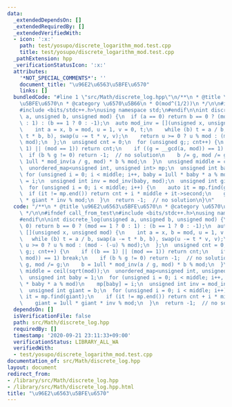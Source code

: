 ```yaml
---
data:
  _extendedDependsOn: []
  _extendedRequiredBy: []
  _extendedVerifiedWith:
  - icon: ':x:'
    path: test/yosupo/discrete_logarithm_mod.test.cpp
    title: test/yosupo/discrete_logarithm_mod.test.cpp
  _pathExtension: hpp
  _verificationStatusIcon: ':x:'
  attributes:
    '*NOT_SPECIAL_COMMENTS*': ''
    document_title: "\u96E2\u6563\u5BFE\u6570"
    links: []
  bundledCode: "#line 1 \"src/Math/discrete_log.hpp\"\n/**\n * @title \u96E2\u6563\
    \u5BFE\u6570\n * @category \u6570\u5B66\n * O(mod^(1/2))\n */\n\n#ifndef call_from_test\n\
    #include <bits/stdc++.h>\nusing namespace std;\n#endif\n\nint discrete_log(unsigned\
    \ a, unsigned b, unsigned mod) {\n  if (a == 0) return b == 0 ? (mod == 1 ? 0\
    \ : 1) : (b == 1 ? 0 : -1);\n  auto mod_inv = [](unsigned x, unsigned mod) {\n\
    \    int a = x, b = mod, u = 1, v = 0, t;\n    while (b) t = a / b, swap(a -=\
    \ t * b, b), swap(u -= t * v, v);\n    return u >= 0 ? u % mod : (mod - (-u) %\
    \ mod);\n  };\n  unsigned cnt = 0;\n  for (unsigned g;; cnt++) {\n    if ((b ==\
    \ 1) || (mod == 1)) return cnt;\n    if ((g = __gcd(a, mod)) == 1) break;\n  \
    \  if (b % g != 0) return -1;  // no solution\n    b /= g, mod /= g;\n    b =\
    \ 1ull * mod_inv(a / g, mod) * b % mod;\n  }\n  unsigned middle = ceil(sqrt(mod));\n\
    \  unordered_map<unsigned int, unsigned int> mp;\n  unsigned int baby = 1;\n \
    \ for (unsigned i = 0; i < middle; i++, baby = 1ull * baby * a % mod)\n    mp[baby]\
    \ = i;\n  unsigned int inv = mod_inv(baby, mod);\n  unsigned int giant = b;\n\
    \  for (unsigned i = 0; i < middle; i++) {\n    auto it = mp.find(giant);\n  \
    \  if (it != mp.end()) return cnt + i * middle + it->second;\n    giant = 1ull\
    \ * giant * inv % mod;\n  }\n  return -1;  // no solution\n}\n"
  code: "/**\n * @title \u96E2\u6563\u5BFE\u6570\n * @category \u6570\u5B66\n * O(mod^(1/2))\n\
    \ */\n\n#ifndef call_from_test\n#include <bits/stdc++.h>\nusing namespace std;\n\
    #endif\n\nint discrete_log(unsigned a, unsigned b, unsigned mod) {\n  if (a ==\
    \ 0) return b == 0 ? (mod == 1 ? 0 : 1) : (b == 1 ? 0 : -1);\n  auto mod_inv =\
    \ [](unsigned x, unsigned mod) {\n    int a = x, b = mod, u = 1, v = 0, t;\n \
    \   while (b) t = a / b, swap(a -= t * b, b), swap(u -= t * v, v);\n    return\
    \ u >= 0 ? u % mod : (mod - (-u) % mod);\n  };\n  unsigned cnt = 0;\n  for (unsigned\
    \ g;; cnt++) {\n    if ((b == 1) || (mod == 1)) return cnt;\n    if ((g = __gcd(a,\
    \ mod)) == 1) break;\n    if (b % g != 0) return -1;  // no solution\n    b /=\
    \ g, mod /= g;\n    b = 1ull * mod_inv(a / g, mod) * b % mod;\n  }\n  unsigned\
    \ middle = ceil(sqrt(mod));\n  unordered_map<unsigned int, unsigned int> mp;\n\
    \  unsigned int baby = 1;\n  for (unsigned i = 0; i < middle; i++, baby = 1ull\
    \ * baby * a % mod)\n    mp[baby] = i;\n  unsigned int inv = mod_inv(baby, mod);\n\
    \  unsigned int giant = b;\n  for (unsigned i = 0; i < middle; i++) {\n    auto\
    \ it = mp.find(giant);\n    if (it != mp.end()) return cnt + i * middle + it->second;\n\
    \    giant = 1ull * giant * inv % mod;\n  }\n  return -1;  // no solution\n}"
  dependsOn: []
  isVerificationFile: false
  path: src/Math/discrete_log.hpp
  requiredBy: []
  timestamp: '2020-09-21 23:11:33+09:00'
  verificationStatus: LIBRARY_ALL_WA
  verifiedWith:
  - test/yosupo/discrete_logarithm_mod.test.cpp
documentation_of: src/Math/discrete_log.hpp
layout: document
redirect_from:
- /library/src/Math/discrete_log.hpp
- /library/src/Math/discrete_log.hpp.html
title: "\u96E2\u6563\u5BFE\u6570"
---
```

